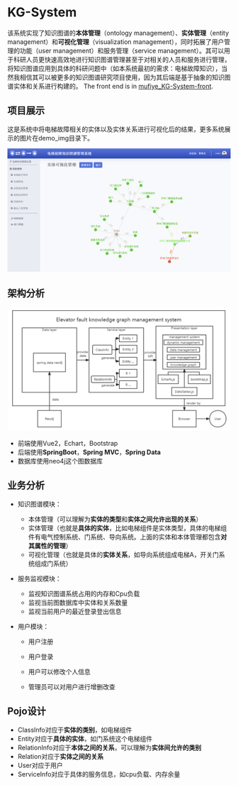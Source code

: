 # KG-System

该系统实现了知识图谱的**本体管理**（ontology management）、**实体管理**（entity management）和**可视化管理**（visualization management），同时拓展了用户管理的功能（user management）和服务管理（service management）。其可以用于科研人员更快速高效地进行知识图谱管理甚至于对相关的人员和服务进行管理，将知识图谱应用到具体的科研问题中（如本系统最初的需求：电梯故障知识），当然我相信其可以被更多的知识图谱研究项目使用，因为其后端是基于抽象的知识图谱实体和关系进行构建的。
The front end is in [mufiye_KG-System-front](https://github.com/mufiye/mufiye_KG-System-front).
## 项目展示

这是系统中将电梯故障相关的实体以及实体关系进行可视化后的结果，更多系统展示的图片在demo_img目录下。

![entity-visualization](./demo_img/kgSystem-2.png)

## 架构分析

<img src="./demo_img/kgSystem-arch.png" style="zoom: 80%;" />

* 前端使用Vue2，Echart，Bootstrap
* 后端使用**SpringBoot**，**Spring MVC**，**Spring Data**
* 数据库使用neo4j这个图数据库

## 业务分析

* 知识图谱模块：
  * 本体管理（可以理解为**实体的类型**和**实体之间允许出现的关系**）
  * 实体管理（也就是**具体的实体**，比如电梯组件是实体类型，具体的电梯组件有电气控制系统、门系统、导向系统。上面的实体和本体管理都包含**对其属性的管理**）
  * 可视化管理（也就是具体的**实体关系**，如导向系统组成电梯A，开关门系统组成门系统）
* 服务监视模块：
  * 监视知识图谱系统占用的内存和Cpu负载
  * 监视当前图数据库中实体和关系数量
  * 监视当前用户的最近登录登出信息
* 用户模块：

  * 用户注册

  * 用户登录
  * 用户可以修改个人信息
  * 管理员可以对用户进行增删改查

## Pojo设计

* ClassInfo对应于**实体的类别**，如电梯组件
* Entity对应于**具体的实体**，如门系统这个电梯组件
* RelationInfo对应于**本体之间的关系**，可以理解为**实体间允许的类别**
* Relation对应于**实体之间的关系**
* User对应于用户
* ServiceInfo对应于具体的服务信息，如cpu负载、内存余量


